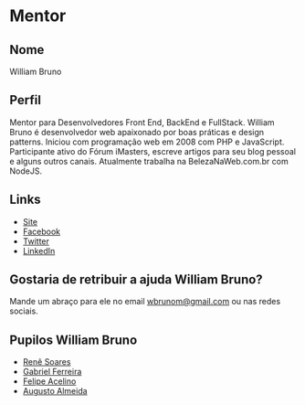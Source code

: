 # Mentor

## Nome

William Bruno

## Perfil

Mentor para Desenvolvedores Front End, BackEnd e FullStack.
William Bruno é desenvolvedor web apaixonado por boas práticas e design patterns. Iniciou com programação web em 2008 com PHP e JavaScript. Participante ativo do Fórum iMasters, escreve artigos para seu blog pessoal e alguns outros canais. Atualmente trabalha na BelezaNaWeb.com.br com NodeJS.

## Links

* [Site](http://wbruno.com.br)
* [Facebook](https://www.facebook.com/wbruno.moraes)
* [Twitter](https://twitter.com/wbrunom)
* [LinkedIn](https://www.linkedin.com/in/wbrunom)

## Gostaria de retribuir a ajuda William Bruno?

Mande um abraço para ele no email wbrunom@gmail.com ou nas redes sociais.

## Pupilos William Bruno

* [Renê Soares](/profiles/pupils/profiles/renesoares.md)
* [Gabriel Ferreira](/profiles/pupils/profiles/gabriel_ferreira.md)
* [Felipe Acelino](/profiles/pupils/profiles/FelipeAcelino.md)
* [Augusto Almeida](/profiles/pupils/profiles/AugustoAlmeida.md)
